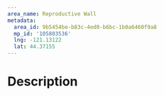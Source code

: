 ```yaml
---
area_name: Reproductive Wall
metadata:
  area_id: 9b5454be-b83c-4ed0-b6bc-1b0a6460f9a8
  mp_id: '105803536'
  lng: -121.13122
  lat: 44.37155
---
```

# Description
